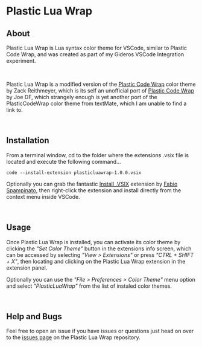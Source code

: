 # Plastic Lua Wrap


## About

Plastic Lua Wrap is Lua syntax color theme for VSCode, similar to Plastic Code Wrap, and was created as part of my Gideros VSCode Integration experiment.

<br>

Plastic Lua Wrap is a modified version of the [Plastic Code Wrap](https://marketplace.visualstudio.com/items?itemName=thunderblaster.theme-plasticcodewrap) color theme by Zack Reithmeyer, which is its self an unofficial port of [Plastic Code Wrap](https://github.com/joedf/PlasticCodeWrap) by Joe DF, which strangely enough is yet another port of the PlasticCodeWrap color theme from textMate, which I am unable to find a link to.

<br>

## Installation

From a terminal window, cd to the folder where the extensions .vsix file is located and execute the following command...

    code --install-extension plasticluawrap-1.0.0.vsix

Optionally you can grab the fantastic [Install .VSIX](https://marketplace.visualstudio.com/items?itemName=fabiospampinato.vscode-install-vsix) extension by [Fabio Spampinato](https://marketplace.visualstudio.com/publishers/fabiospampinato), then right-click the extension and install directly from the context menu inside VSCode.

<br>

## Usage
Once Plastic Lua Wrap is installed, you can activate its color theme by clicking the *"Set Color Theme"* button in the extensions info screen, which can be accessed by selecting *"View > Extensions"* or press *"CTRL + SHIFT + X"*, then locating and clicking on the Plastic Lua Wrap extension in the extension panel.

Optionally you can use the *"File > Preferences > Color Theme"* menu option and select *"PlasticLuaWrap"* from the list of instaled color themes.

<br>

## Help and Bugs
Feel free to open an issue if you have issues or questions just head on over to the [issues page](https://github.com/Antix-Development/Plastic-Lua-Wrap/issues) on the Plastic Lua Wrap repository.

